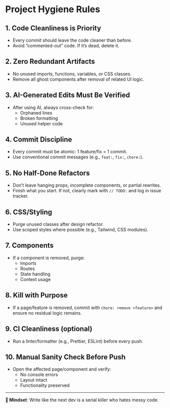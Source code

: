 # Project Hygiene Rules

## 1. Code Cleanliness is Priority
- Every commit should leave the code cleaner than before.
- Avoid “commented-out” code. If it’s dead, delete it.

## 2. Zero Redundant Artifacts
- No unused imports, functions, variables, or CSS classes.
- Remove all ghost components after removal of related UI logic.

## 3. AI-Generated Edits Must Be Verified
- After using AI, always cross-check for:
  - Orphaned lines
  - Broken formatting
  - Unused helper code

## 4. Commit Discipline
- Every commit must be atomic: 1 feature/fix = 1 commit.
- Use conventional commit messages (e.g., `feat:`, `fix:`, `chore:`).

## 5. No Half-Done Refactors
- Don’t leave hanging props, incomplete components, or partial rewrites.
- Finish what you start. If not, clearly mark with `// TODO:` and log in issue tracker.

## 6. CSS/Styling
- Purge unused classes after design refactor.
- Use scoped styles where possible (e.g., Tailwind, CSS modules).

## 7. Components
- If a component is removed, purge:
  - Imports
  - Routes
  - State handling
  - Context usage

## 8. Kill with Purpose
- If a page/feature is removed, commit with `chore: remove <feature>` and ensure no residual logic remains.

## 9. CI Cleanliness (optional)
- Run a linter/formatter (e.g., Prettier, ESLint) before every push.

## 10. Manual Sanity Check Before Push
- Open the affected page/component and verify:
  - No console errors
  - Layout intact
  - Functionality preserved

---

**🧠 Mindset**: Write like the next dev is a serial killer who hates messy code.  
